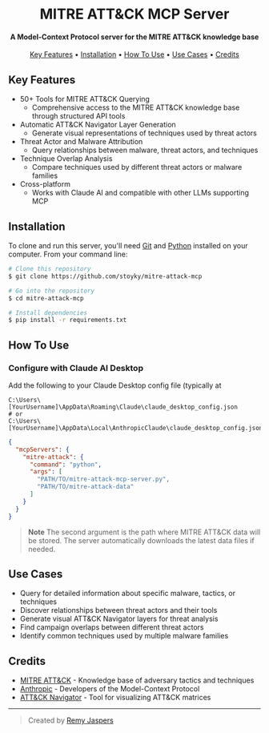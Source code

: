 <h1 align="center">
  <br>
  MITRE ATT&CK MCP Server
  <br>
</h1>

<h4 align="center">A Model-Context Protocol server for the MITRE ATT&CK knowledge base</h4>

<p align="center">
  <a href="#key-features">Key Features</a> •
  <a href="#installation">Installation</a> •
  <a href="#how-to-use">How To Use</a> •
  <a href="#use-cases">Use Cases</a> •
  <a href="#credits">Credits</a>
</p>

## Key Features

* 50+ Tools for MITRE ATT&CK Querying
  - Comprehensive access to the MITRE ATT&CK knowledge base through structured API tools
* Automatic ATT&CK Navigator Layer Generation
  - Generate visual representations of techniques used by threat actors
* Threat Actor and Malware Attribution
  - Query relationships between malware, threat actors, and techniques
* Technique Overlap Analysis
  - Compare techniques used by different threat actors or malware families
* Cross-platform
  - Works with Claude AI and compatible with other LLMs supporting MCP

## Installation

To clone and run this server, you'll need [Git](https://git-scm.com) and [Python](https://www.python.org/) installed on your computer. From your command line:

```bash
# Clone this repository
$ git clone https://github.com/stoyky/mitre-attack-mcp

# Go into the repository
$ cd mitre-attack-mcp

# Install dependencies
$ pip install -r requirements.txt
```

## How To Use

### Configure with Claude AI Desktop

Add the following to your Claude Desktop config file (typically at 

```
C:\Users\[YourUsername]\AppData\Roaming\Claude\claude_desktop_config.json
# or
C:\Users\[YourUsername]\AppData\Local\AnthropicClaude\claude_desktop_config.json
```

```json
{
  "mcpServers": {
    "mitre-attack": {
      "command": "python",
      "args": [
        "PATH/TO/mitre-attack-mcp-server.py",
        "PATH/TO/mitre-attack-data"
      ]
    }
  }
}
```

> **Note**
> The second argument is the path where MITRE ATT&CK data will be stored. The server automatically downloads the latest data files if needed.

## Use Cases

* Query for detailed information about specific malware, tactics, or techniques
* Discover relationships between threat actors and their tools
* Generate visual ATT&CK Navigator layers for threat analysis
* Find campaign overlaps between different threat actors
* Identify common techniques used by multiple malware families

## Credits

- [MITRE ATT&CK](https://attack.mitre.org/) - Knowledge base of adversary tactics and techniques
- [Anthropic](https://www.anthropic.com/) - Developers of the Model-Context Protocol
- [ATT&CK Navigator](https://github.com/mitre-attack/attack-navigator) - Tool for visualizing ATT&CK matrices

---

> Created by [Remy Jaspers](https://github.com/stoyky)